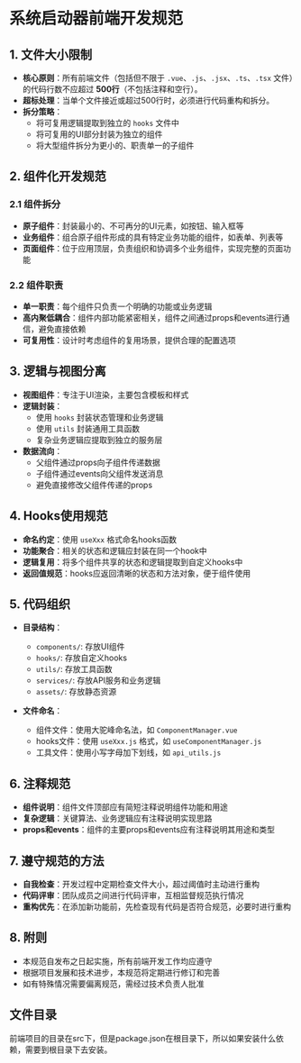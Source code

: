 # 系统启动器前端开发规范

## 1. 文件大小限制

- **核心原则**：所有前端文件（包括但不限于 `.vue`、`.js`、`.jsx`、`.ts`、`.tsx` 文件）的代码行数不应超过 **500行**（不包括注释和空行）。
- **超标处理**：当单个文件接近或超过500行时，必须进行代码重构和拆分。
- **拆分策略**：
  - 将可复用逻辑提取到独立的 `hooks` 文件中
  - 将可复用的UI部分封装为独立的组件
  - 将大型组件拆分为更小的、职责单一的子组件

## 2. 组件化开发规范

### 2.1 组件拆分

- **原子组件**：封装最小的、不可再分的UI元素，如按钮、输入框等
- **业务组件**：组合原子组件形成的具有特定业务功能的组件，如表单、列表等
- **页面组件**：位于应用顶层，负责组织和协调多个业务组件，实现完整的页面功能

### 2.2 组件职责

- **单一职责**：每个组件只负责一个明确的功能或业务逻辑
- **高内聚低耦合**：组件内部功能紧密相关，组件之间通过props和events进行通信，避免直接依赖
- **可复用性**：设计时考虑组件的复用场景，提供合理的配置选项

## 3. 逻辑与视图分离

- **视图组件**：专注于UI渲染，主要包含模板和样式
- **逻辑封装**：
  - 使用 `hooks` 封装状态管理和业务逻辑
  - 使用 `utils` 封装通用工具函数
  - 复杂业务逻辑应提取到独立的服务层
- **数据流向**：
  - 父组件通过props向子组件传递数据
  - 子组件通过events向父组件发送消息
  - 避免直接修改父组件传递的props

## 4. Hooks使用规范

- **命名约定**：使用 `useXxx` 格式命名hooks函数
- **功能聚合**：相关的状态和逻辑应封装在同一个hook中
- **逻辑复用**：将多个组件共享的状态和逻辑提取到自定义hooks中
- **返回值规范**：hooks应返回清晰的状态和方法对象，便于组件使用

## 5. 代码组织

- **目录结构**：
  - `components/`: 存放UI组件
  - `hooks/`: 存放自定义hooks
  - `utils/`: 存放工具函数
  - `services/`: 存放API服务和业务逻辑
  - `assets/`: 存放静态资源

- **文件命名**：
  - 组件文件：使用大驼峰命名法，如 `ComponentManager.vue`
  - hooks文件：使用 `useXxx.js` 格式，如 `useComponentManager.js`
  - 工具文件：使用小写字母加下划线，如 `api_utils.js`

## 6. 注释规范

- **组件说明**：组件文件顶部应有简短注释说明组件功能和用途
- **复杂逻辑**：关键算法、业务逻辑应有注释说明实现思路
- **props和events**：组件的主要props和events应有注释说明其用途和类型

## 7. 遵守规范的方法

- **自我检查**：开发过程中定期检查文件大小，超过阈值时主动进行重构
- **代码评审**：团队成员之间进行代码评审，互相监督规范执行情况
- **重构优先**：在添加新功能前，先检查现有代码是否符合规范，必要时进行重构

## 8. 附则

- 本规范自发布之日起实施，所有前端开发工作均应遵守
- 根据项目发展和技术进步，本规范将定期进行修订和完善
- 如有特殊情况需要偏离规范，需经过技术负责人批准

## 文件目录

前端项目的目录在src下，但是package.json在根目录下，所以如果安装什么依赖，需要到根目录下去安装。